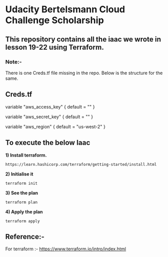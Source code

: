 # **Udacity Bertelsmann Cloud Challenge Scholarship**

## **This repository contains all the iaac we wrote in lesson 19-22 using Terraform.**

### **Note:-**

There is one Creds.tf file missing in the repo.
Below is the structure for the same.

## **Creds.tf**

variable "aws_access_key" {
default = "<value>"
}

variable "aws_secret_key" {
default = "<value>"
}

variable "aws_region" {
default = "us-west-2"
}

## **To execute the below Iaac**

**1) Install terraform.**

    https://learn.hashicorp.com/terraform/getting-started/install.html
**2) Initialise it**

    terraform init
**3) See the plan**

    terraform plan
    
**4) Apply the plan**

    terraform apply

## **Reference:-**

For terraform :- https://www.terraform.io/intro/index.html


